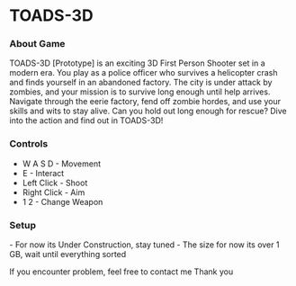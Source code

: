 <h1>TOADS-3D</h1>

<h3>About Game</h3>
TOADS-3D [Prototype] is an exciting 3D First Person Shooter set in a modern era. You play as a police officer who survives a helicopter crash and finds yourself in an abandoned factory. The city is under attack by zombies, and your mission is to survive long enough until help arrives. Navigate through the eerie factory, fend off zombie hordes, and use your skills and wits to stay alive. Can you hold out long enough for rescue? Dive into the action and find out in TOADS-3D!

<h3>Controls</h3>

- W A S D      - Movement
- E            - Interact
- Left Click   - Shoot
- Right Click  - Aim
- 1 2          - Change Weapon

<h3>Setup</h3>
- For now its Under Construction, stay tuned
- The size for now its over 1 GB, wait until everything sorted

If you encounter problem, feel free to contact me
Thank you
